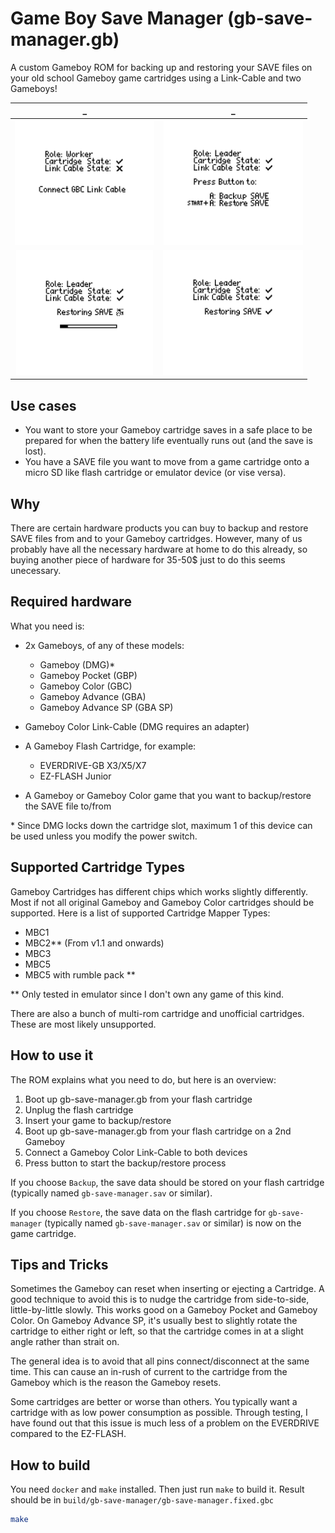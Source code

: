 # Game Boy Save Manager (gb-save-manager.gb)
A custom Gameboy ROM for backing up and restoring your SAVE files on your old school Gameboy game cartridges using a Link-Cable and two Gameboys!

  _  |  _  
:---:|:---:
<img src="screenshots/connect_cable.png" alt="isolated" height="200"/> | <img src="screenshots/press_btn.png" alt="isolated" height="200"/>
<img src="screenshots/progress.png" alt="isolated" height="200"/> | <img src="screenshots/done.png" alt="isolated" height="200"/>

## Use cases
* You want to store your Gameboy cartridge saves in a safe place to be prepared for when the battery life eventually runs out (and the save is lost).
* You have a SAVE file you want to move from a game cartridge onto a micro SD like flash cartridge or emulator device (or vise versa).

## Why
There are certain hardware products you can buy to backup and restore SAVE files from and to your Gameboy cartridges. However, many of us probably have all the necessary hardware at home to do this already, so buying another piece of hardware for 35-50$ just to do this seems unecessary.

## Required hardware
What you need is:
* 2x Gameboys, of any of these models: 
  * Gameboy (DMG)*
  * Gameboy Pocket (GBP)
  * Gameboy Color (GBC)
  * Gameboy Advance (GBA)
  * Gameboy Advance SP (GBA SP)

* Gameboy Color Link-Cable (DMG requires an adapter)
* A Gameboy Flash Cartridge, for example:
  * EVERDRIVE-GB X3/X5/X7
  * EZ-FLASH Junior
* A Gameboy or Gameboy Color game that you want to backup/restore the SAVE file to/from

\* Since DMG locks down the cartridge slot, maximum 1 of this device can be used unless you modify the power switch.

## Supported Cartridge Types
Gameboy Cartridges has different chips which works slightly differently. Most if not all original Gameboy and Gameboy Color cartridges should be supported. Here is a list of supported Cartridge Mapper Types:

* MBC1
* MBC2** (From v1.1 and onwards)
* MBC3
* MBC5
* MBC5 with rumble pack **

\*\* Only tested in emulator since I don't own any game of this kind.

There are also a bunch of multi-rom cartridge and unofficial cartridges. These are most likely unsupported.

## How to use it

The ROM explains what you need to do, but here is an overview:
1. Boot up gb-save-manager.gb from your flash cartridge
2. Unplug the flash cartridge
3. Insert your game to backup/restore
4. Boot up gb-save-manager.gb from your flash cartridge on a 2nd Gameboy
5. Connect a Gameboy Color Link-Cable to both devices
6. Press button to start the backup/restore process

If you choose `Backup`, the save data should be stored on your flash cartridge (typically named `gb-save-manager.sav` or similar).

If you choose `Restore`, the save data on the flash cartridge for `gb-save-manager` (typically named `gb-save-manager.sav` or similar) is now on the game cartridge.

## Tips and Tricks
Sometimes the Gameboy can reset when inserting or ejecting a Cartridge. A good technique to avoid this is to nudge the cartridge from side-to-side, little-by-little slowly. This works good on a Gameboy Pocket and Gameboy Color. On Gameboy Advance SP, it's usually best to slightly rotate the cartridge to either right or left, so that the cartridge comes in at a slight angle rather than strait on.

The general idea is to avoid that all pins connect/disconnect at the same time. This can cause an in-rush of current to the cartridge from the Gameboy which is the reason the Gameboy resets.

Some cartridges are better or worse than others. You typically want a cartridge with as low power consumption as possible. Through testing, I have found out that this issue is much less of a problem on the EVERDRIVE compared to the EZ-FLASH.

## How to build

You need `docker` and `make` installed. Then just run `make` to build it. Result should be in `build/gb-save-manager/gb-save-manager.fixed.gbc`

```bash
make
```
